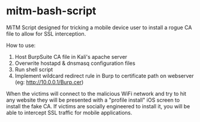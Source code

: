 # mitm-bash-script

MiTM Script designed for tricking a mobile device user to install a rogue CA file to allow for SSL interception.

How to use:

1. Host BurpSuite CA file in Kali's apache server
2. Overwrite hostapd & dnsmasq configuration files
3. Run shell script
4. Implement wildcard redirect rule in Burp to certificate path on webserver (eg:  http://10.0.0.1/Burp.cer)

When the victims will connect to the malicious WiFi network and try to hit any website they will be presented with a "profile install" iOS screen to install the fake CA. If victims are socially engineered to install it, you will be able to intercept SSL traffic for mobile applications.
